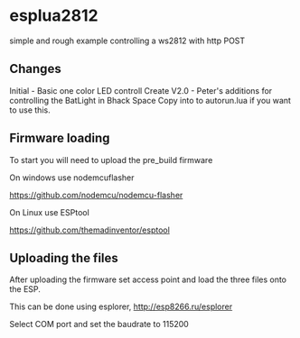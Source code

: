 # esplua2812
simple and rough example controlling a ws2812 with http POST

## Changes
Initial - Basic one color LED controll
Create V2.0 - Peter's additions for controlling the BatLight in Bhack Space
              Copy into to autorun.lua if you want to use this.

## Firmware loading

To start you will need to upload the pre_build firmware

On windows use nodemcuflasher

https://github.com/nodemcu/nodemcu-flasher

On Linux use ESPtool

https://github.com/themadinventor/esptool


## Uploading the files
After uploading the firmware set access point and load the three files onto the ESP.

This can be done using esplorer, http://esp8266.ru/esplorer

Select COM port and set the baudrate to 115200
